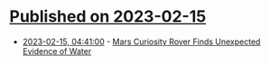 # [Published on 2023-02-15](index.md)

* [2023-02-15, 04:41:00](https://soylentnews.org/article.pl?sid=23/02/14/0244204&from=rss) - [Mars Curiosity Rover Finds Unexpected Evidence of Water](https://soylentnews.org/article.pl?sid=23/02/14/0244204&from=rss)
